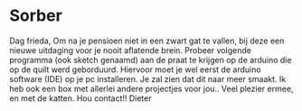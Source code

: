# Sorber
Dag frieda,
Om na je pensioen niet in een zwart gat te vallen, bij deze een nieuwe uitdaging voor je nooit aflatende brein.
Probeer volgende programma (ook sketch genaamd) aan de praat te krijgen op de arduino die op de quilt werd geborduurd.
Hiervoor moet je wel eerst de arduino software (IDE) op je pc installeren. Je zal zien dat dit naar meer smaakt.
Ik heb ook een box met allerlei andere projectjes voor jou..
Veel plezier ermee, en met de katten. 
Hou contact!!
Dieter
